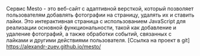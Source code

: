 Сервис Mesto - это веб-сайт с адаптивной версткой, который позволяет пользователям добавлять фотографии на страницу, удалять их и ставить лайки. Это интерактивная страница с использованием JavaScript для реализации основной функциональности, такой как добавление и удаление фотографий, а также обработки событий, связанных с лайками и другими действиями пользователя. 
[Ссылка на проект в git] https://alexandr-zuev.github.io/mesto/
